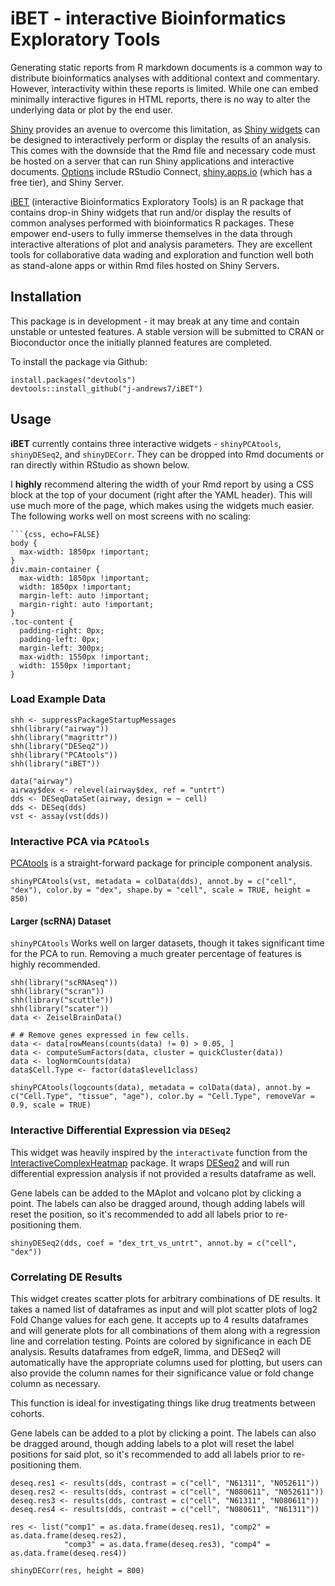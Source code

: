 # iBET - interactive Bioinformatics Exploratory Tools

Generating static reports from R markdown documents is a common way to distribute bioinformatics analyses with additional context and commentary. However, interactivity within these reports is limited. While one can embed minimally interactive figures in HTML reports, there is no way to alter the underlying data or plot by the end user.

[Shiny](https://shiny.rstudio.com/) provides an avenue to overcome this limitation, as [Shiny widgets](https://bookdown.org/yihui/rmarkdown/shiny-widgets.html) can be designed to interactively perform or display the results of an analysis. This comes with the downside that the Rmd file and necessary code must be hosted on a server that can run Shiny applications and interactive documents. [Options](https://www.rstudio.com/products/shiny/shiny-server/) include RStudio Connect, [shiny.apps.io](shiny.apps.io) (which has a free tier), and Shiny Server.

[iBET](https://github.com/j-andrews7/iBET) (interactive Bioinformatics Exploratory Tools) is an R package that contains drop-in Shiny widgets that run and/or display the results of common analyses performed with bioinformatics R packages. These empower end-users to fully immerse themselves in the data through interactive alterations of plot and analysis parameters. They are excellent tools for collaborative data wading and exploration and function well both as stand-alone apps or within Rmd files hosted on Shiny Servers.

## Installation

This package is in development - it may break at any time and contain unstable or untested features. A stable version will be submitted to CRAN or Bioconductor once the initially planned features are completed.

To install the package via Github:

```
install.packages("devtools")
devtools::install_github("j-andrews7/iBET")
```

## Usage

**iBET** currently contains three interactive widgets - `shinyPCAtools`, `shinyDESeq2`, and `shinyDECorr`. They can be dropped into Rmd documents or ran directly within RStudio as shown below.

I **highly** recommend altering the width of your Rmd report by using a CSS block at the top of your document (right after the YAML header). This will use much more of the page, which makes using the widgets much easier. The following works well on most screens with no scaling:

```
```{css, echo=FALSE}
body {
  max-width: 1850px !important;
}
div.main-container {
  max-width: 1850px !important;
  width: 1850px !important;
  margin-left: auto !important;
  margin-right: auto !important;
}
.toc-content {
  padding-right: 0px;
  padding-left: 0px;
  margin-left: 300px;
  max-width: 1550px !important;
  width: 1550px !important;
}

```

### Load Example Data

```
shh <- suppressPackageStartupMessages
shh(library("airway"))
shh(library("magrittr"))
shh(library("DESeq2"))
shh(library("PCAtools"))
shh(library("iBET"))

data("airway")
airway$dex <- relevel(airway$dex, ref = "untrt")
dds <- DESeqDataSet(airway, design = ~ cell)
dds <- DESeq(dds)
vst <- assay(vst(dds))
```

### Interactive PCA via `PCAtools`

[PCAtools](https://bioconductor.org/packages/release/bioc/html/PCAtools.html) is a straight-forward package for principle component analysis.

```
shinyPCAtools(vst, metadata = colData(dds), annot.by = c("cell", "dex"), color.by = "dex", shape.by = "cell", scale = TRUE, height = 850)
```


#### Larger (scRNA) Dataset

`shinyPCAtools` Works well on larger datasets, though it takes significant time for the PCA to run. Removing a much greater percentage of features is highly recommended. 

```
shh(library("scRNAseq"))
shh(library("scran"))
shh(library("scuttle"))
shh(library("scater"))
data <- ZeiselBrainData()
 
# # Remove genes expressed in few cells.
data <- data[rowMeans(counts(data) != 0) > 0.05, ]
data <- computeSumFactors(data, cluster = quickCluster(data))
data <- logNormCounts(data)
data$Cell.Type <- factor(data$level1class)

shinyPCAtools(logcounts(data), metadata = colData(data), annot.by = c("Cell.Type", "tissue", "age"), color.by = "Cell.Type", removeVar = 0.9, scale = TRUE)
```

### Interactive Differential Expression via `DESeq2`

This widget was heavily inspired by the `interactivate` function from the [InteractiveComplexHeatmap](https://bioconductor.org/packages/release/bioc/html/InteractiveComplexHeatmap.html) package. It wraps [DESeq2](https://bioconductor.org/packages/release/bioc/html/DESeq2.html) and will run differential expression analysis if not provided a results dataframe as well.

Gene labels can be added to the MAplot and volcano plot by clicking a point. The labels can also be dragged around, though adding labels will reset the position, so it's recommended to add all labels prior to re-positioning them.
```
shinyDESeq2(dds, coef = "dex_trt_vs_untrt", annot.by = c("cell", "dex"))
```

### Correlating DE Results

This widget creates scatter plots for arbitrary combinations of DE results. It takes a named list of dataframes as input and will plot scatter plots of log2 Fold Change values for each gene. It accepts up to 4 results dataframes and will generate plots for all combinations of them along with a regression line and correlation testing. Points are colored by significance in each DE analysis. Results dataframes from edgeR, limma, and DESeq2 will automatically have the appropriate columns used for plotting, but users can also provide the column names for their significance value or fold change column as necessary.

This function is ideal for investigating things like drug treatments between cohorts.

Gene labels can be added to a plot by clicking a point. The labels can also be dragged around, though adding labels to a plot will reset the label positions for said plot, so it's recommended to add all labels prior to re-positioning them.

```{r}
deseq.res1 <- results(dds, contrast = c("cell", "N61311", "N052611"))
deseq.res2 <- results(dds, contrast = c("cell", "N080611", "N052611"))
deseq.res3 <- results(dds, contrast = c("cell", "N61311", "N080611"))
deseq.res4 <- results(dds, contrast = c("cell", "N080611", "N61311"))

res <- list("comp1" = as.data.frame(deseq.res1), "comp2" = as.data.frame(deseq.res2), 
            "comp3" = as.data.frame(deseq.res3), "comp4" = as.data.frame(deseq.res4))
            
shinyDECorr(res, height = 800)
```

